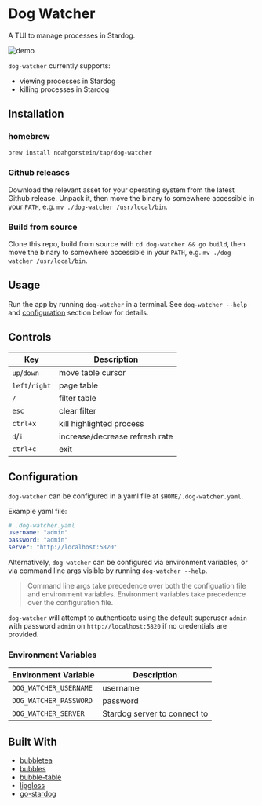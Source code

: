 # Dog Watcher

A TUI to manage processes in Stardog.

![demo](https://user-images.githubusercontent.com/23270779/233536191-2e65f670-4353-4b55-afb7-41175dbb93d2.gif)

`dog-watcher` currently supports:
- viewing processes in Stardog 
- killing processes in Stardog

## Installation

### homebrew

```bash
brew install noahgorstein/tap/dog-watcher
```

### Github releases

Download the relevant asset for your operating system from the latest Github release. Unpack it, then move the binary to somewhere accessible in your `PATH`, e.g. `mv ./dog-watcher /usr/local/bin`.

### Build from source

Clone this repo, build from source with `cd dog-watcher && go build`, then move the binary to somewhere accessible in your `PATH`, e.g. `mv ./dog-watcher /usr/local/bin`.

## Usage

Run the app by running `dog-watcher` in a terminal. See `dog-watcher --help` and [configuration](#configuration) section below for details.

## Controls

| Key | Description |
| ---- | ---------- |
| `up`/`down` | move table cursor |
| `left`/`right` | page table |
| `/` | filter table |
| `esc` | clear filter |
| `ctrl+x` | kill highlighted process |
| `d`/`i` | increase/decrease refresh rate |
| `ctrl+c` | exit |


## Configuration

`dog-watcher` can be configured in a yaml file at `$HOME/.dog-watcher.yaml`.

Example yaml file:

```yaml
# .dog-watcher.yaml
username: "admin"
password: "admin"
server: "http://localhost:5820"
```

Alternatively, `dog-watcher` can be configured via environment variables, or via command line args visible by running `dog-watcher --help`.

> Command line args take precedence over both the configuation file and environment variables. Environment variables take precedence over the configuration file.

`dog-watcher` will attempt to authenticate using the default superuser `admin` with password `admin` on `http://localhost:5820` if no credentials are provided.

### Environment Variables

| Environment Variable  |  Description |
|---|---|
| `DOG_WATCHER_USERNAME`  | username |
| `DOG_WATCHER_PASSWORD`  | password |
| `DOG_WATCHER_SERVER`  | Stardog server to connect to |


## Built With

- [bubbletea](https://github.com/charmbracelet/bubbletea)
- [bubbles](https://github.com/charmbracelet/bubbles)
- [bubble-table](https://github.com/Evertras/bubble-table)
- [lipgloss](https://github.com/charmbracelet/lipgloss)
- [go-stardog](https://github.com/noahgorstein/go-stardog)

